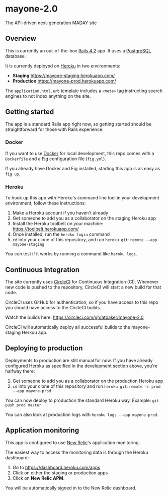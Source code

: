 mayone-2.0
==========

The API-driven next-generation MADAY site

Overview
--------

This is currently an out-of-the-box [Rails 4.2](http://rubyonrails.org/) app. It uses a [PostgreSQL](http://www.postgresql.org/) database.

It is currently deployed on [Heroku](https://www.heroku.com/) in two environments:

- **Staging** https://mayone-staging.herokuapp.com/
- **Production** https://mayone-prod.herokuapp.com/

The `application.html.erb` template includes a `<meta>` tag instructing search engines to not index anything on the site.

Getting started
---------------

The app is a standard Rails app right now, so getting started should be straightforward for those with Rails experience.

### Docker

If you want to use [Docker](https://www.docker.com/) for local development, this repo comes with a `Dockerfile` and a [Fig](http://www.fig.sh/index.html) configuration file (`fig.yml`).

If you already have Docker and Fig installed, starting this app is as easy as `fig up`.

### Heroku

To hook up this app with Heroku's command line tool in your development environment, follow these instructions:

1. Make a Heroku account if you haven't already
1. Get someone to add you as a collaborator on the staging Heroku app
1. Install the Heroku toolbelt on your machine: https://toolbelt.herokuapp.com/
1. Once installed, run the `heroku login` command
1. `cd` into your clone of this repository, and run `heroku git:remote --app mayone-staging`

You can test if it works by running a command like `heroku logs`.

Continuous Integration
----------------------

The site currently uses [CircleCI](https://circleci.com/) for Continuous Integration (CI). Whenever new code is pushed to the repository, CircleCI will start a new build for that code.

CircleCI uses GitHub for authentication, so if you have access to this repo you should have access to the CircleCI builds.

Watch the builds here: https://circleci.com/gh/atbaker/mayone-2.0

CircleCI will automatically deploy all successful builds to the mayone-staging Herkou app.

Deploying to production
-----------------------

Deployments to production are still manual for now. If you have already configured Heroku as specified in the development section above, you're halfway there:

1. Get someone to add you as a collaborator on the production Heroku app
1. `cd` into your clone of this repository and run `heroku git:remote -r prod --app mayone-prod`

You can now deploy to production the standard Heroku way. Example: `git push prod master`

You can also look at production logs with `heroku logs --app mayone-prod`.

Application monitoring
----------------------

This app is configured to use [New Relic](http://newrelic.com/)'s application monitoring.

The easiest way to access the monitoring data is through the Heroku dashboard:

1. Go to https://dashboard.heroku.com/apps
1. Click on either the staging or production apps
1. Click on **New Relic APM**.

You will be automatically signed in to the New Relic dashboard.
